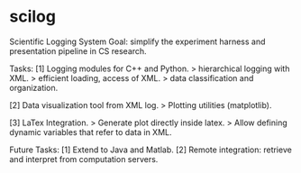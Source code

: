 scilog
======

Scientific Logging System
Goal: simplify the experiment harness and presentation pipeline in CS research.

Tasks:
[1] Logging modules for C++ and Python. 
    > hierarchical logging with XML. 
    > efficient loading, access of XML. 
    > data classification and organization. 

[2] Data visualization tool from XML log. 
    > Plotting utilities (matplotlib).

[3] LaTex Integration.
    > Generate plot directly inside latex.
    > Allow defining dynamic variables that refer to data in XML. 


Future Tasks:
[1] Extend to Java and Matlab.
[2] Remote integration: retrieve and interpret from computation servers.


